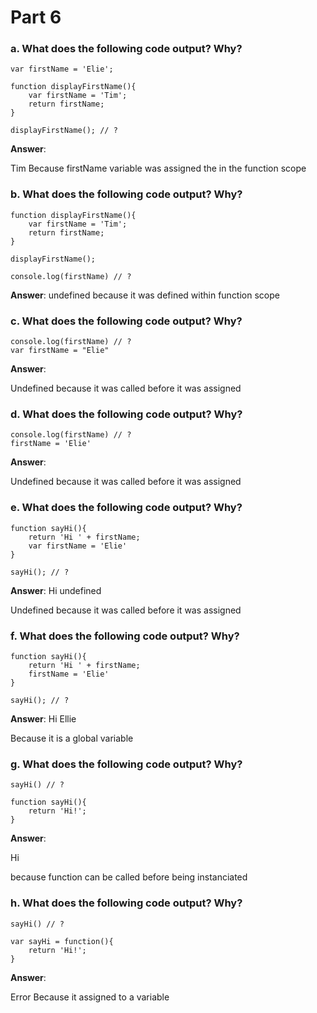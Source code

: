 # Part 6

### a.	What does the following code output? Why?
```
var firstName = 'Elie';

function displayFirstName(){
    var firstName = 'Tim';
    return firstName;
}

displayFirstName(); // ?
```
**Answer**:

Tim Because firstName variable was assigned the in the function scope



### b.	What does the following code output? Why?

```
function displayFirstName(){
    var firstName = 'Tim';
    return firstName;
}

displayFirstName();

console.log(firstName) // ?
```
**Answer**:
undefined because it was defined within function scope


### c.	What does the following code output? Why?
```
console.log(firstName) // ?
var firstName = "Elie"

```
**Answer**: 

Undefined because it was called before it was assigned

### d.	What does the following code output? Why?
```
console.log(firstName) // ?
firstName = 'Elie'
```
**Answer**: 

Undefined because it was called before it was assigned

### e.	What does the following code output? Why?
```
function sayHi(){
    return 'Hi ' + firstName;
    var firstName = 'Elie'
}

sayHi(); // ?
```

**Answer**:
Hi undefined

Undefined because it was called before it was assigned

### f.	What does the following code output? Why?
```
function sayHi(){
    return 'Hi ' + firstName; 
    firstName = 'Elie'
}

sayHi(); // ?
```

**Answer**:
Hi Ellie

Because it is a global variable

### g.	What does the following code output? Why?
```
sayHi() // ?

function sayHi(){
    return 'Hi!';
}
```
**Answer**:

Hi 

because function can be called before being instanciated

### h.	What does the following code output? Why?

```
sayHi() // ?

var sayHi = function(){
    return 'Hi!';
}
```
**Answer**:

Error Because it assigned to a variable